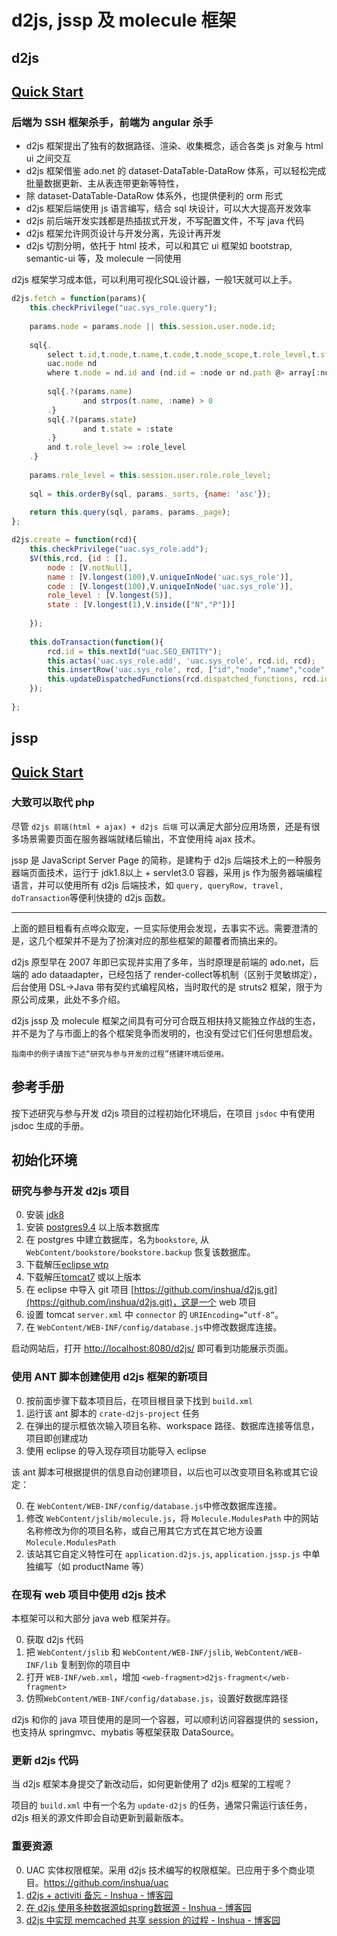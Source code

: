 # d2js, jssp 及 molecule 框架

## d2js 
## [Quick Start](WebContent/guide/d2js.md)
### 后端为 SSH 框架杀手，前端为 angular 杀手

* d2js 框架提出了独有的数据路径、渲染、收集概念，适合各类 js 对象与 html ui 之间交互
* d2js 框架借鉴 ado.net 的 dataset-DataTable-DataRow 体系，可以轻松完成批量数据更新、主从表连带更新等特性，
* 除 dataset-DataTable-DataRow 体系外，也提供便利的 orm 形式
* d2js 框架后端使用 js 语言编写，结合 sql 块设计，可以大大提高开发效率
* d2js 前后端开发实践都是热插拔式开发，不写配置文件，不写 java 代码
* d2js 框架允许网页设计与开发分离，先设计再开发
* d2js 切割分明，依托于 html 技术，可以和其它 ui 框架如 bootstrap, semantic-ui 等，及 molecule 一同使用

d2js 框架学习成本低，可以利用可视化SQL设计器，一般1天就可以上手。

```js
d2js.fetch = function(params){
	this.checkPrivilege("uac.sys_role.query");
	
	params.node = params.node || this.session.user.node.id;
	
	sql{.
		select t.id,t.node,t.name,t.code,t.node_scope,t.role_level,t.state,t.remarks,nd.name node_name from uac.sys_role t, 
		uac.node nd 
		where t.node = nd.id and (nd.id = :node or nd.path @> array[:node])
		
		sql{.?(params.name)
				and strpos(t.name, :name) > 0
		.}
		sql{.?(params.state)
				and t.state = :state
		.}
		and t.role_level >= :role_level
	.}
	
	params.role_level = this.session.user.role.role_level; 
	
	sql = this.orderBy(sql, params._sorts, {name: 'asc'});
	
	return this.query(sql, params, params._page);
};

d2js.create = function(rcd){
	this.checkPrivilege("uac.sys_role.add");
	$V(this,rcd, {id : [],  
		node : [V.notNull],  
		name : [V.longest(100),V.uniqueInNode('uac.sys_role')],
		code : [V.longest(100),V.uniqueInNode('uac.sys_role')],  
		role_level : [V.longest(5)],		
		state : [V.longest(1),V.inside(["N","P"])]  
		
	});	
	
	this.doTransaction(function(){
		rcd.id = this.nextId("uac.SEQ_ENTITY");
		this.actas('uac.sys_role.add', 'uac.sys_role', rcd.id, rcd);
		this.insertRow('uac.sys_role', rcd, ["id","node","name","code","node_scope","role_level","state","remarks"]);
		this.updateDispatchedFunctions(rcd.dispatched_functions, rcd.id);
	});
		
};

```

## jssp 
## [Quick Start](WebContent/guide/jssp.md) 
### 大致可以取代 php

尽管 `d2js 前端(html + ajax) + d2js 后端` 可以满足大部分应用场景，还是有很多场景需要页面在服务器端就绪后输出，不宜使用纯 ajax 技术。

jssp 是 JavaScript Server Page 的简称，是建构于 d2js 后端技术上的一种服务器端页面技术，运行于 jdk1.8以上 + servlet3.0 容器，采用 js 作为服务器端编程语言，并可以使用所有 d2js 后端技术，如 `query, queryRow, travel, doTransaction`等便利快捷的 d2js 函数。

------

上面的题目粗看有点哗众取宠，一旦实际使用会发现，去事实不远。需要澄清的是，这几个框架并不是为了扮演对应的那些框架的颠覆者而搞出来的。

d2js 原型早在 2007 年即已实现并实用了多年，当时原理是前端的 ado.net，后端的 ado dataadapter，已经包括了 render-collect等机制（区别于灵敏绑定），后台使用 DSL->Java 带有契约式编程风格，当时取代的是 struts2 框架，限于为原公司成果，此处不多介绍。

d2js jssp 及 molecule 框架之间具有可分可合既互相扶持又能独立作战的生态，并不是为了与市面上的各个框架竞争而发明的，也没有受过它们任何思想启发。

```
指南中的例子请按下述“研究与参与开发的过程”搭建环境后使用。
```

## 参考手册

按下述研究与参与开发 d2js 项目的过程初始化环境后，在项目 `jsdoc` 中有使用 jsdoc 生成的手册。

## 初始化环境

### 研究与参与开发 d2js 项目
0. 安装  [jdk8](http://www.oracle.com/technetwork/java/javase/downloads/jdk8-downloads-2133151.html)
0. 安装 [postgres9.4](http://www.postgresql.org/) 以上版本数据库
0. 在 postgres 中建立数据库，名为`bookstore`, 从 `WebContent/bookstore/bookstore.backup` 恢复该数据库。
0. 下载解压[eclipse wtp](http://www.eclipse.org/webtools/)
0. 下载解压[tomcat7](http://tomcat.apache.org/download-70.cgi) 或以上版本
0. 在 eclipse 中导入 git 项目 [https://github.com/inshua/d2js.git](https://github.com/inshua/d2js.git)，这是一个 web 项目
0. 设置 tomcat `server.xml` 中 `connector` 的 `URIEncoding=”utf-8”`。
0. 在 `WebContent/WEB-INF/config/database.js`中修改数据库连接。

启动网站后，打开 [http://localhost:8080/d2js/](http://localhost:8080/d2js/) 即可看到功能展示页面。

### 使用 ANT 脚本创建使用 d2js 框架的新项目
0. 按前面步骤下载本项目后，在项目根目录下找到 `build.xml`
0. 运行该 ant 脚本的 `crate-d2js-project` 任务
0. 在弹出的提示框依次输入项目名称、workspace 路径、数据库连接等信息，项目即创建成功
0. 使用 eclipse 的导入现存项目功能导入 eclipse

该 ant 脚本可根据提供的信息自动创建项目，以后也可以改变项目名称或其它设定：

0. 在 `WebContent/WEB-INF/config/database.js`中修改数据库连接。
0. 修改 `WebContent/jslib/molecule.js`，将 `Molecule.ModulesPath` 中的网站名称修改为你的项目名称，或自己用其它方式在其它地方设置`Molecule.ModulesPath`
0. 该站其它自定义特性可在 `application.d2js.js`, `application.jssp.js` 中单独编写（如 productName 等）

### 在现有 web 项目中使用 d2js 技术

本框架可以和大部分 java web 框架并存。

0. 获取 d2js 代码
0. 把 `WebContent/jslib` 和 `WebContent/WEB-INF/jslib`, `WebContent/WEB-INF/lib` 复制到你的项目中
0. 打开 `WEB-INF/web.xml`，增加 `<web-fragment>d2js-fragment</web-fragment>`
0. 仿照`WebContent/WEB-INF/config/database.js`，设置好数据库路径 

d2js 和你的 java 项目使用的是同一个容器，可以顺利访问容器提供的 session，也支持从 springmvc、mybatis 等框架获取 DataSource。

### 更新 d2js 代码

当 d2js 框架本身提交了新改动后，如何更新使用了 d2js 框架的工程呢？

项目的 `build.xml` 中有一个名为 `update-d2js` 的任务，通常只需运行该任务，d2js 相关的源文件即会自动更新到最新版本。

### 重要资源

0. UAC 实体权限框架。采用 d2js 技术编写的权限框架。已应用于多个商业项目。https://github.com/inshua/uac
0. [d2js + activiti 备忘 - Inshua - 博客园](https://www.cnblogs.com/inshua/p/12036343.html)
0. [在 d2js 使用多种数据源如spring数据源 - Inshua - 博客园](https://www.cnblogs.com/inshua/p/8488643.html)
0. [d2js 中实现 memcached 共享 session 的过程 - Inshua - 博客园](https://www.cnblogs.com/inshua/p/8135192.html)


